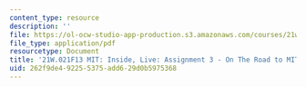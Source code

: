```yaml
---
content_type: resource
description: ''
file: https://ol-ocw-studio-app-production.s3.amazonaws.com/courses/21w-021-writing-and-experience-mit-inside-live-fall-2013/262f9de492255375add629d0b5975368_MIT21W_021F13_OnTheRoad.pdf
file_type: application/pdf
resourcetype: Document
title: '21W.021F13 MIT: Inside, Live: Assignment 3 - On The Road to MIT'
uid: 262f9de4-9225-5375-add6-29d0b5975368
---
```

